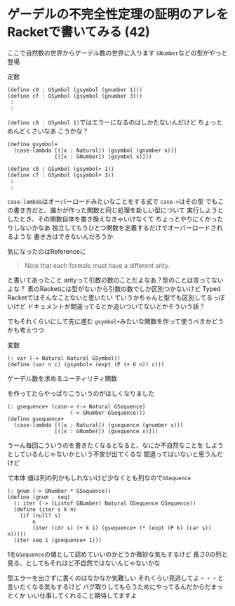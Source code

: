 # ゲーデルの不完全性定理の証明のアレをRacketで書いてみる (42)

ここで自然数の世界からゲーデル数の世界に入ります
`GNumber`などの型がやっと登場

定数

```
(define c0 : GSymbol (gsymbol (gnumber 1)))
(define cf : GSymbol (gsymbol (gnumber 3)))
 :
 :
```

`(define c0 : GSymbol 1)`ではエラーになるのはしかたないんだけど
ちょっとめんどくさいなあ
こうかな？

```
(define gsymbol+
  (case-lambda [([x : Natural]) (gsymbol (gnumber x))]
               [([x : GNumber]) (gsymbol x)]))

(define c0 : GSymbol (gsymbol+ 1))
(define cf : GSymbol (gsymbol+ 3))
 :
 :
```

`case-lambda`はオーバーロードみたいなことをする式で
`case->`はその型
でもこの書き方だと、誰かが作った関数と同じ処理を新しい型について
実行しようとしたとき、その関数自体を書き換えなきゃいけなくて
ちょっとやりにくかったりしないかなあ
独立してもうひとつ関数を定義するだけでオーバーロードされるような
書き方はできないんだろうか

気になったのはReferenceに

> Note that each formals must have a different arity.

と書いてあったこと
arityって引数の数のことだよなあ？型のことは言ってないよな？
素のRacketには型がないから引数の数でしか区別つかないけど
Typed Racketではそんなことないと思いたい
ていうかちゃんと型でも区別してるっぽいけど
ドキュメントが間違ってるとか追いついてないとかそういう話？

でもそれくらいにして先に進む
`gsymbol+`みたいな関数を作って使うべきかどうかも考えつつ

変数

```
(: var (-> Natural Natural GSymbol))
(define (var n c) (gsymbol+ (expt (P (+ 6 n)) c)))
```

ゲーデル数を求めるユーティリティ関数

を作ってたらやっぱりこういうのがほしくなりました

```
(: gsequence+ (case-> (-> Natural GSequence)
                    (-> GNumber GSequence)))
(define gsequence+
  (case-lambda [([x : Natural]) (gsequence (gnumber x))]
               [([x : GNumber]) (gsequence x)]))
```

うーん毎回こういうのを書きたくなるとなると、なにか不自然なことを
しようとしているんじゃないかという不安が出てくるな
間違ってはいないと思うんだけど

で本体
値は列の列かもしれないけど少なくとも列なので`GSequence`

```
(: gnum (-> GNumber * GSequence))
(define (gnum . seq)
  (: iter (-> (Listof GNumber) Natural GSequence GSequence))
  (define (iter s k n)
    (if (null? s)
        n
        (iter (cdr s) (+ k 1) (gsequence+ (* (expt (P k) (car s)) n)))))
  (iter seq 1 (gsequence+ 1)))
```

1を`GSequence`の値として認めていいのかどうか微妙な気もするけど
長さ0の列と見る、としてもそれほど不自然ではないんじゃないかな

型エラーを出さずに書くのはなかなか気難しい
それくらい見逃してよ・・・と言いたくなる気もするけど
バグ取りしてもらうためにやってるんだからだまっとくか
いい仕事してくれること期待してますよ